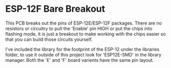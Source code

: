 # ESP-12F Bare Breakout

This PCB breaks out the pins of ESP-12E/ESP-12F packages.
There are no resistors or circuitry to pull the 'Enable' pin HIGH or put the chips into flashing mode, it is just a breakout to make working with the chips easier so that you can build those circuits yourself.


I've included the library for the footprint of the ESP-12 under the libraries folder, to use it outside of this project look for 'ESP12E-SMD' in the library manager. Both the 'E' and 'F' board varients have the same pin layout.
